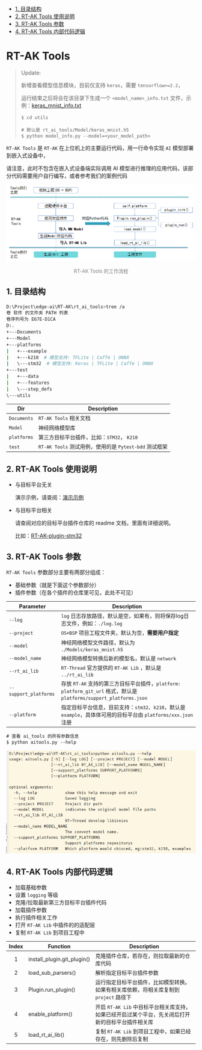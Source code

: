 - [1. 目录结构](#1.-目录结构)
- [2. RT-AK Tools 使用说明](#2.-RT-AK-Tools-使用说明)
- [3. RT-AK Tools 参数](#3.-RT-AK-Tools-参数)
- [4. RT-AK Tools 内部代码逻辑](#4.-RT-AK-Tools-内部代码逻辑)

# RT-AK Tools

> Update: 
>
> 新增查看模型信息模块，目前仅支持 `keras`，需要 `tensorflow>=2.2`，
>
> 运行结束之后将会在该目录下生成一个 `<model_name>_info.txt` 文件，示例：[keras_mnist_info.txt](./utils/keras_mnist_info.txt)
>
> ```shell
> $ cd utils
> 
> # 默认是 rt_ai_tools/Model/keras_mnist.h5
> $ python model_info.py --model=<your_model_path>
> ```

`RT-AK Tools` 是 `RT-AK` 在上位机上的主要运行代码，用一行命令实现 `AI` 模型部署到嵌入式设备中，

请注意，此时不包含在嵌入式设备端实际调用 AI 模型进行推理的应用代码，该部分代码需要用户自行编写，或者参考我们的案例代码


![20210331183423](./Documents/imgs/20210331183423.png)

<center><font size=2 color="gray">RT-AK Tools 的工作流程</font></center>

## 1. 目录结构

```bash
D:\Project\edge-ai\RT-AK\rt_ai_tools>tree /a
卷 软件 的文件夹 PATH 列表
卷序列号为 E67E-D1CA
D:.
+---Documents
+---Model
+---platforms
|   +---example
|   +---k210  # 模型支持: TFLite | Caffe | ONNX
|   \---stm32  # 模型支持: Keras | TFLite | Caffe | ONNX
+---test
|   +---data
|   +---features
|   \---step_defs
\---utils
```

| Dir         | Description                                            |
| ----------- | ------------------------------------------------------ |
| `Documents` | `RT-AK Tools` 相关文档                                 |
| `Model`     | 神经网络模型库                                         |
| `platforms` | 第三方目标平台插件，比如：`STM32`， `K210`             |
| `test`      | `RT-AK Tools` 测试用例，使用的是 `Pytest-bdd` 测试框架 |

## 2. RT-AK Tools 使用说明

- 与目标平台无关

  演示示例，请查阅：[演示示例](https://github.com/RT-Thread/RT-AK/tree/main/RT-AK#3-%E6%BC%94%E7%A4%BA%E7%A4%BA%E4%BE%8B)

- 与目标平台相关

  请查阅对应的目标平台插件仓库的 readme 文档，里面有详细说明。

  比如：[RT-AK-plugin-stm32](https://github.com/RT-Thread/RT-AK-plugin-stm32)

## 3. RT-AK Tools 参数

`RT-AK Tools` 参数部分主要有两部分组成：

- 基础参数（就是下面这个参数部分）
- 插件参数（在各个插件的仓库里可见，此处不可见）

| Parameter             | Description                                                  |
| --------------------- | ------------------------------------------------------------ |
| `--log`               | `log` 日志存放路径，默认是空，如果有，则将保存log日志文件，例如：`./log.log` |
| `--project`           | `OS+BSP` 项目工程文件夹，默认为空，**需要用户指定**          |
| `--model`             | 神经网络模型文件路径，默认为 `./Models/keras_mnist.h5`       |
| `--model_name`        | 神经网络模型转换后新的模型名，默认是 `network`               |
| `--rt_ai_lib`         | `RT-Thread` 官方提供的 `RT-AK Lib` ，默认是 `../rt_ai_lib`   |
| `--support_platforms` | 存放 `RT-AK` 支持的第三方目标平台插件，`platform: platform_git_url` 格式，默认是`platforms/support_platforms.json` |
| `--platform`          | 指定目标平台信息，目前支持：`stm32`、`k210`，默认是 `example`，具体体可用的目标平台由 `platforms/xxx.json` 注册 |

```shell
# 查看 ai_tools 的所有参数信息
$ python aitools.py --help
```

![20210414173800](./Documents/imgs/20210414173800.png)

## 4. RT-AK Tools 内部代码逻辑

- 加载基础参数
- 设置 `logging` 等级
- 克隆/拉取最新第三方目标平台插件代码
- 加载插件参数
- 执行插件相关工作
- 打开 `RT-AK Lib` 中插件的的适配层
- 复制 `RT-AK Lib` 到项目工程中

| Index | Function                    | Description                                                  |
| :---: | --------------------------- | ------------------------------------------------------------ |
|   1   | install_plugin.git_plugin() | 克隆插件仓库，若存在，则拉取最新的仓库代码                   |
|   2   | load_sub_parsers()          | 解析指定目标平台插件参数                                     |
|   3   | Plugin.run_plugin()         | 运行指定目标平台插件，比如模型转换。如果有相关库依赖，将相关库复制到 `project` 路径下 |
|   4   | enable_platform()           | 开启 `RT-AK Lib` 中目标平台相关库支持，如果已经开启过某个平台，先关闭后打开新的目标平台插件相关库 |
|   5   | load_rt_ai_lib()            | 复制 `RT-AK Lib` 到项目工程中，如果已经存在，则先删除后复制  |

